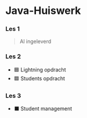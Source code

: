 # Java-Huiswerk

### Les 1

> Al ingeleverd

### Les 2

- 🟦 Lightning opdracht
- 🟦 Students opdracht

### Les 3

- ⬛ Student management
